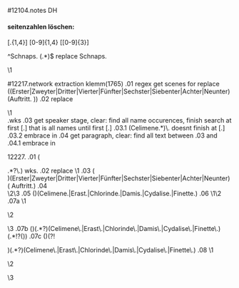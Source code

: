 #12104.notes DH
#### seitenzahlen löschen:
\[.{1,4}\]
\[0-9\]{1,4}
\[[0-9]{3}\]

^Schnaps\. (.*)$
replace
<sp><speaker>Schnaps. </speaker><p>\1</p></sp>

#12217.network extraction klemm(1765)
.01 regex get scenes for replace
((Erster|Zweyter|Dritter|Vierter|Fünfter|Sechster|Siebenter|Achter|Neunter) (Auftritt. ))
.02 replace 
<div type="scene">\1</div>
.wks
.03 get speaker stage, clear: find all name occurences, finish search at first [.] that is all names until first [.]
.03.1 (Celimene.*)\. doesnt finish at [.]
.03.2 embrace in <stage>
.04 get paragraph, clear: find all text between .03 and <div type="scene">
.04.1 embrace in <p>
12227.
.01 (</div>.*?\.) wks.
.02 replace <stage>\1</stage>
.03 (<div type="scene">)(Erster|Zweyter|Dritter|Vierter|Fünfter|Sechster|Siebenter|Achter|Neunter)( Auftritt.)
.04 <div type="scene"><head>\2\3</head>
.05 (</stage>)(Celimene.|Erast.|Chlorinde.|Damis.|Cydalise.|Finette.)
.06 \1<sp><speaker>\2</speaker>
.07a \1<p>\2</p></sp><sp><speaker>\3</speaker>
.07b (</speaker>)(.*?)(Celimene\.|Erast\.|Chlorinde\.|Damis\.|Cydalise\.|Finette\.)(.*!?(</speaker>))
.07c (</speaker>)(?!<p>)(.*?)(Celimene\.|Erast\.|Chlorinde\.|Damis\.|Cydalise\.|Finette\.)
.08 \1<p>\2</p></sp><sp><speaker>\3</speaker>